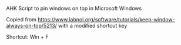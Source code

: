 AHK Script to pin windows on top in Microsoft Windows

Copied from https://www.labnol.org/software/tutorials/keep-window-always-on-top/5213/ with a modified shortcut key

Shortcut: Win + F
